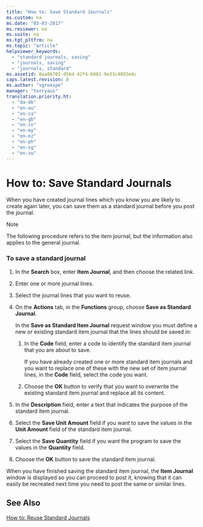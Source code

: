```yaml
---
title: "How to: Save Standard Journals"
ms.custom: na
ms.date: "03-03-2017"
ms.reviewer: na
ms.suite: na
ms.tgt_pltfrm: na
ms.topic: "article"
helpviewer_keywords: 
  - "standard journals, saving"
  - "journals, saving"
  - "journals, standard"
ms.assetid: 0aa8b701-d56d-42f4-b981-9e33c4892e4c
caps.latest.revision: 8
ms.author: "sgroespe"
manager: "terryaus"
translation.priority.ht: 
  - "da-dk"
  - "en-au"
  - "en-ca"
  - "en-gb"
  - "en-in"
  - "en-my"
  - "en-nz"
  - "en-ph"
  - "en-sg"
  - "en-zw"
---
```

# How to: Save Standard Journals
When you have created journal lines which you know you are likely to create again later, you can save them as a standard journal before you post the journal.  
  
> [!NOTE]  
>  The following procedure refers to the item journal, but the information also applies to the general journal.  
  
### To save a standard journal  
  
1.  In the **Search** box, enter **Item Journal**, and then choose the related link.  
  
2.  Enter one or more journal lines.  
  
3.  Select the journal lines that you want to reuse.  
  
4.  On the **Actions** tab, in the **Functions** group, choose **Save as Standard Journal**.  
  
     In the **Save as Standard Item Journal** request window you must define a new or existing standard item journal that the lines should be saved in:  
  
    1.  In the **Code** field, enter a code to identify the standard item journal that you are about to save.  
  
         If you have already created one or more standard item journals and you want to replace one of these with the new set of item journal lines, in the **Code** field, select the code you want.  
  
    2.  Choose the **OK** button to verify that you want to overwrite the existing standard item journal and replace all its content.  
  
5.  In the **Description** field, enter a text that indicates the purpose of the standard item journal.  
  
6.  Select the **Save Unit Amount** field if you want to save the values in the **Unit Amount** field of the standard item journal.  
  
7.  Select the **Save Quantity** field if you want the program to save the values in the **Quantity** field.  
  
8.  Choose the **OK** button to save the standard item journal.  
  
 When you have finished saving the standard item journal, the **Item Journal** window is displayed so you can proceed to post it, knowing that it can easily be recreated next time you need to post the same or similar lines.  
  
## See Also  
 [How to: Reuse Standard Journals](../DesignAndEngineering/how-to-reuse-standard-journals.md)